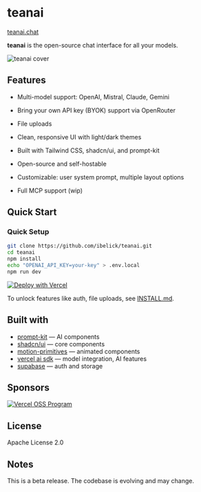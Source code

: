 # teanai

[teanai.chat](https://teanai.chat)

**teanai** is the open-source chat interface for all your models.

![teanai cover](./public/cover_teanai.jpg)

## Features

- Multi-model support: OpenAI, Mistral, Claude, Gemini
- Bring your own API key (BYOK) support via OpenRouter
- File uploads
- Clean, responsive UI with light/dark themes
- Built with Tailwind CSS, shadcn/ui, and prompt-kit
- Open-source and self-hostable
- Customizable: user system prompt, multiple layout options

- Full MCP support (wip)

## Quick Start

### Quick Setup

```bash
git clone https://github.com/ibelick/teanai.git
cd teanai
npm install
echo "OPENAI_API_KEY=your-key" > .env.local
npm run dev
```



[![Deploy with Vercel](https://vercel.com/button)](https://vercel.com/new/clone?repository-url=https://github.com/ibelick/teanai)

To unlock features like auth, file uploads, see [INSTALL.md](./INSTALL.md).

## Built with

- [prompt-kit](https://prompt-kit.com/) — AI components
- [shadcn/ui](https://ui.shadcn.com) — core components
- [motion-primitives](https://motion-primitives.com) — animated components
- [vercel ai sdk](https://vercel.com/blog/introducing-the-vercel-ai-sdk) — model integration, AI features
- [supabase](https://supabase.com) — auth and storage

## Sponsors

<a href="https://vercel.com/oss">
  <img alt="Vercel OSS Program" src="https://vercel.com/oss/program-badge.svg" />
</a>

## License

Apache License 2.0

## Notes

This is a beta release. The codebase is evolving and may change.

